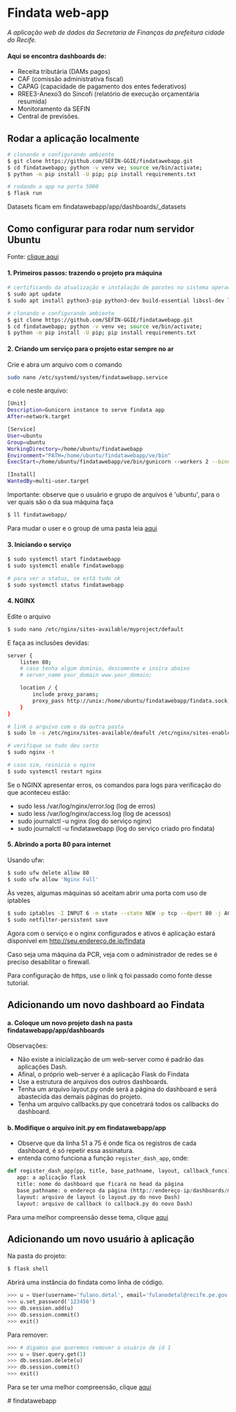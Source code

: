 # Findata web-app

_A aplicação web de dados da Secretaria de Finanças da prefeitura cidade do Recife._

#### Aqui se encontra dashboards de:

- Receita tributária (DAMs pagos)
- CAF (comissão administrativa fiscal)
- CAPAG (capacidade de pagamento dos entes federativos)
- RREE3-Anexo3 do Sincofi (relatório de execução orçamentária resumida)
- Monitoramento da SEFIN
- Central de previsões.

## Rodar a aplicação localmente

```bash
# clonando e configurando ambiente
$ git clone https://github.com/SEFIN-GGIE/findatawebapp.git
$ cd findatawebapp; python -v venv ve; source ve/bin/activate; 
$ python -m pip install -U pip; pip install requirements.txt

# rodando a app na porta 5000
$ flask run
```

Datasets ficam em findatawebapp/app/dashboards/_datasets

## Como configurar para rodar num servidor Ubuntu

Fonte: [clique aqui](https://www.digitalocean.com/community/tutorials/how-to-serve-flask-applications-with-gunicorn-and-nginx-on-ubuntu-18-04)


#### 1. Primeiros passos: trazendo o projeto pra máquina

```bash
# certificando da atualização e instalação de pacotes no sistema operacional
$ sudo apt update
$ sudo apt install python3-pip python3-dev build-essential libssl-dev libffi-dev python3-setuptools

# clonando e configurando ambiente
$ git clone https://github.com/SEFIN-GGIE/findatawebapp.git
$ cd findatawebapp; python -v venv ve; source ve/bin/activate; 
$ python -m pip install -U pip; pip install requirements.txt

```

#### 2. Criando um serviço para o projeto estar sempre no ar

Crie e abra um arquivo com o comando

```bash
sudo nano /etc/systemd/system/findatawebapp.service
```

e cole neste arquivo:

```bash
[Unit]
Description=Gunicorn instance to serve findata app
After=network.target

[Service]
User=ubuntu
Group=ubuntu
WorkingDirectory=/home/ubuntu/findatawebapp
Environment="PATH=/home/ubuntu/findatawebapp/ve/bin"
ExecStart=/home/ubuntu/findatawebapp/ve/bin/gunicorn --workers 2 --bind unix:findata.sock -m 007 findata:server

[Install]
WantedBy=multi-user.target
```

Importante: observe que o usuário e grupo de arquivos é 'ubuntu', para o ver quais são o da sua máquina faça
```bash
$ ll findatawebapp/
```

Para mudar o user e o group de uma pasta leia [aqui](https://linuxhint.com/change-directory-owner-linux/#:~:text=chown%20command%20syntax&text=Utilize%20the%20%E2%80%9CUser%E2%80%9D%20for%20the,want%20to%20change%20the%20ownership.)

#### 3. Iniciando o serviço

```bash
$ sudo systemctl start findatawebapp
$ sudo systemctl enable findatawebapp

# para ver o status, se está tudo ok
$ sudo systemctl status findatawebapp
```

#### 4. NGINX

Edite o arquivo

```bash
$ sudo nano /etc/nginx/sites-available/myproject/default
```

E faça as inclusões devidas:

```bash
server {
    listen 80;
    # caso tenha algum dominio, descomente e insira abaixo
    # server_name your_domain www.your_domain;

    location / {
        include proxy_params;
        proxy_pass http://unix:/home/ubuntu/findatawebapp/findata.sock;
    }
}
```

```bash
# link o arquivo com o da outra pasta
$ sudo ln -s /etc/nginx/sites-available/deafult /etc/nginx/sites-enabled

# verifique se tudo deu certo
$ sudo nginx -t

# caso sim, reinicie o nginx
$ sudo systemctl restart nginx
```

Se o NGINX apresentar erros, os comandos para logs para verificação do que aconteceu estão:

- sudo less /var/log/nginx/error.log (log de erros)
- sudo less /var/log/nginx/access.log (log de acessos)
- sudo journalctl -u nginx (log do serviço nginx)
- sudo journalctl -u findatawebapp (log do serviço criado pro findata)

#### 5. Abrindo a porta 80 para internet

Usando ufw:

```bash
$ sudo ufw delete allow 80
$ sudo ufw allow 'Nginx Full'
```


Às vezes, algumas máquinas só aceitam abrir uma porta com uso de iptables

```bash
$ sudo iptables -I INPUT 6 -m state --state NEW -p tcp --dport 80 -j ACCEPT
$ sudo netfilter-persistent save
```

Agora com o serviço e o nginx configurados e ativos é aplicação estará disponivel em http://seu.endereço.de.ip/findata

Caso seja uma máquina da PCR, veja com o administrador de redes se é preciso desabilitar o firewall.

Para configuração de https, use o link q foi passado como fonte desse tutorial.

## Adicionando um novo dashboard ao Findata

#### a. Coloque um novo projeto dash na pasta findatawebapp/app/dashboards

Observações:

- Não existe a inicialização de um web-server como é padrão das aplicações Dash.
- Afinal, o próprio web-server é a aplicação Flask do Findata
- Use a estrutura de arquivos dos outros dashboards. 
- Tenha um arquivo layout.py onde será a página do dashboard e será abastecida das demais páginas do projeto.
- Tenha um arquivo callbacks.py que concetrará todos os callbacks do dashboard.


#### b. Modifique o arquivo __init__.py em findatawebapp/app
 
 - Observe que da linha 51 a 75 é onde fica os registros de cada dashboard, é só repetir essa assinatura.
 - entenda como funciona a função `register_dash_app`, onde:

 ```python
 def register_dash_app(pp, title, base_pathname, layout, callback_funcs)
    app: a aplicação flask
    title: nome do dashboard que ficará no head da página
    base_pathname: o endereço da página (http://endereço-ip/dashboards/meu-dashboard/)
    layout: arquivo de layout (o layout.py do novo Dash)
    layout: arquivo de callback (o callback.py do novo Dash)
 
 ```

 Para uma melhor compreensão desse tema, clique [aqui](https://hackersandslackers.com/plotly-dash-with-flask/)

## Adicionando um novo usuário à aplicação

Na pasta do projeto:

```bash
$ flask shell
```

Abrirá uma instância do findata como linha de código.

```python
>>> u = User(username='fulano.detal', email='fulanodetal@recife.pe.gov.br')
>>> u.set_password('123456')
>>> db.session.add(u)
>>> db.session.commit()
>>> exit()
```

Para remover:
```python
>>> # digamos que queremos remover o usuário de id 1
>>> u = User.query.get(1)
>>> db.session.delete(u)
>>> db.session.commit()
>>> exit()
```

Para se ter uma melhor compreensão, clique [aqui](https://blog.miguelgrinberg.com/post/the-flask-mega-tutorial-part-iv-database)


#   f i n d a t a w e b a p p  
 